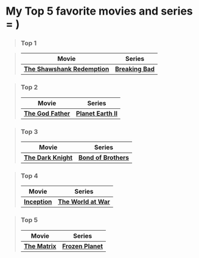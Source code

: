 # My Top 5 favorite movies and series = )

> ### **Top 1**

> |Movie|Series|
> |:-:|:-:|
> |**[The Shawshank Redemption](https://m.imdb.com/title/tt0111161/?ref_=chttp_t_1)** | **[Breaking Bad](https://m.imdb.com/title/tt0903747/?ref_=chttvtp_t_1)** |


> ### **Top 2**
>>
> |Movie|Series|
> |:-:|:-:|
> | **[The God Father](https://m.imdb.com/title/tt0068646/?ref_=chttp_t_2)** | **[Planet Earth II](https://m.imdb.com/title/tt5491994/?ref_=chttvtp_t_2)** |

> ### **Top 3**
>>
> |Movie|Series|
> |:-:|:-:|
> | **[The Dark Knight](https://m.imdb.com/title/tt0468569/?ref_=chttp_t_3)** | **[Bond of Brothers](https://m.imdb.com/title/tt0185906/?ref_=chttvtp_t_4)** |

> ### **Top 4**
>>
> |Movie|Series|
> |:-:|:-:|
> | **[Inception](https://m.imdb.com/title/tt1375666/?ref_=chttp_t_14)** | **[The World at War](https://m.imdb.com/title/tt0071075/?ref_=chttvtp_t_14)** |

> ### **Top 5**
>>
> |Movie|Series|
> |:-:|:-:|
> | **[The Matrix](https://m.imdb.com/title/tt0133093/?ref_=chttp_t_16)** | **[Frozen Planet](https://m.imdb.com/title/tt2092588/?ref_=chttvtp_t_32)** |


